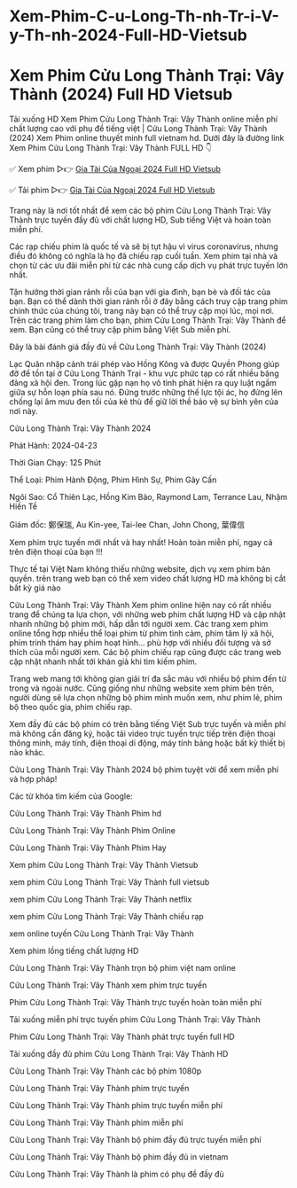 <h1>Xem-Phim-C-u-Long-Th-nh-Tr-i-V-y-Th-nh-2024-Full-HD-Vietsub</h1>

<h1>Xem Phim Cửu Long Thành Trại: Vây Thành (2024) Full HD Vietsub</h1>

Tải xuống HD Xem Phim Cửu Long Thành Trại: Vây Thành online miễn phí chất lượng cao với phụ đề tiếng việt | Cửu Long Thành Trại: Vây Thành (2024) Xem Phim online thuyết minh full vietnam hd. Dưới đây là đường link Xem Phim Cửu Long Thành Trại: Vây Thành FULL HD 👇

✅ Xem phim ▷👉 <a href="https://pelisvin.com/vi/movie/923667" rel="noopener">Gia Tài Của Ngoại 2024 Full HD Vietsub</a>

✅ Tải phim ▷👉 <a href="https://pelisvin.com/vi/movie/923667" rel="noopener">Gia Tài Của Ngoại 2024 Full HD Vietsub</a>

Trang này là nơi tốt nhất để xem các bộ phim Cửu Long Thành Trại: Vây Thành trực tuyến đầy đủ với chất lượng HD, Sub tiếng Việt và hoàn toàn miễn phí.

Các rạp chiếu phim là quốc tế và sẽ bị tụt hậu vì virus coronavirus, nhưng điều đó không có nghĩa là họ đã chiếu rạp cuối tuần. Xem phim tại nhà và chọn từ các ưu đãi miễn phí từ các nhà cung cấp dịch vụ phát trực tuyến lớn nhất.

Tận hưởng thời gian rảnh rỗi của bạn với gia đình, bạn bè và đối tác của bạn. Bạn có thể dành thời gian rảnh rỗi ở đây bằng cách truy cập trang phim chính thức của chúng tôi, trang này bạn có thể truy cập mọi lúc, mọi nơi. Trên các trang phim làm cho bạn, phim Cửu Long Thành Trại: Vây Thành để xem. Bạn cũng có thể truy cập phim bằng Việt Sub miễn phí.

Đây là bài đánh giá đầy đủ về Cửu Long Thành Trại: Vây Thành (2024)

Lạc Quân nhập cảnh trái phép vào Hồng Kông và được Quyền Phong giúp đỡ để tồn tại ở Cửu Long Thành Trại - khu vực phức tạp có rất nhiều băng đảng xã hội đen. Trong lúc gặp nạn họ vô tình phát hiện ra quy luật ngầm giữa sự hỗn loạn phía sau nó. Đứng trước những thế lực tội ác, họ đứng lên chống lại âm mưu đen tối của kẻ thù để giữ lời thề bảo vệ sự bình yên của nơi này.

Cửu Long Thành Trại: Vây Thành 2024

Phát Hành: 2024-04-23

Thời Gian Chạy: 125 Phút

Thể Loại: Phim Hành Động, Phim Hình Sự, Phim Gây Cấn

Ngôi Sao: Cổ Thiên Lạc, Hồng Kim Bảo, Raymond Lam, Terrance Lau, Nhậm Hiền Tề

Giám đốc: 鄭保瑞, Au Kin-yee, Tai-lee Chan, John Chong, 葉偉信

Xem phim trực tuyến mới nhất và hay nhất! Hoàn toàn miễn phí, ngay cả trên điện thoại của bạn !!!

Thực tế tại Việt Nam không thiếu những website, dịch vụ xem phim bản quyền. trên trang web bạn có thể xem video chất lượng HD mà không bị cắt bất kỳ giá nào

Cửu Long Thành Trại: Vây Thành Xem phim online hiện nay có rất nhiều trang để chúng ta lựa chọn, với những web phim chất lượng HD và cập nhật nhanh những bộ phim mới, hấp dẫn tới người xem. Các trang xem phim online tổng hợp nhiều thể loại phim từ phim tình cảm, phim tâm lý xã hội, phim trinh thám hay phim hoạt hình… phù hợp với nhiều đối tượng và sở thích của mỗi người xem. Các bộ phim chiếu rạp cũng được các trang web cập nhật nhanh nhất tới khán giả khi tìm kiếm phim.

Trang web mang tới không gian giải trí đa sắc màu với nhiều bộ phim đến từ trong và ngoài nước. Cũng giống như những website xem phim bên trên, người dùng sẽ lựa chọn những bộ phim mình muốn xem, như phim lẻ, phim bộ theo quốc gia, phim chiếu rạp.

Xem đầy đủ các bộ phim có trên bằng tiếng Việt Sub trực tuyến và miễn phí mà không cần đăng ký, hoặc tải video trực tuyến trực tiếp trên điện thoại thông minh, máy tính, điện thoại di động, máy tính bảng hoặc bất kỳ thiết bị nào khác.

Cửu Long Thành Trại: Vây Thành 2024 bộ phim tuyệt vời để xem miễn phí và hợp pháp!

Các từ khóa tìm kiếm của Google:

Cửu Long Thành Trại: Vây Thành Phim hd

Cửu Long Thành Trại: Vây Thành Phim Online

Cửu Long Thành Trại: Vây Thành Phim Hay

Xem phim Cửu Long Thành Trại: Vây Thành Vietsub

xem phim Cửu Long Thành Trại: Vây Thành full vietsub

xem phim Cửu Long Thành Trại: Vây Thành netflix

xem phim Cửu Long Thành Trại: Vây Thành chiếu rạp

xem online tuyến Cửu Long Thành Trại: Vây Thành

Xem phim lồng tiếng chất lượng HD

Cửu Long Thành Trại: Vây Thành trọn bộ phim việt nam online

Cửu Long Thành Trại: Vây Thành xem phim trực tuyến

Phim Cửu Long Thành Trại: Vây Thành trực tuyến hoàn toàn miễn phí

Tải xuống miễn phí trực tuyến phim Cửu Long Thành Trại: Vây Thành

Phim Cửu Long Thành Trại: Vây Thành phát trực tuyến full HD

Tải xuống đầy đủ phim Cửu Long Thành Trại: Vây Thành HD

Cửu Long Thành Trại: Vây Thành các bộ phim 1080p

Cửu Long Thành Trại: Vây Thành phim trực tuyến

Cửu Long Thành Trại: Vây Thành phim trực tuyến miễn phí

Cửu Long Thành Trại: Vây Thành phim miễn phí

Cửu Long Thành Trại: Vây Thành bộ phim đầy đủ trực tuyến miễn phí

Cửu Long Thành Trại: Vây Thành bộ phim đầy đủ in vietnam

Cửu Long Thành Trại: Vây Thành là phim có phụ đề đầy đủ
